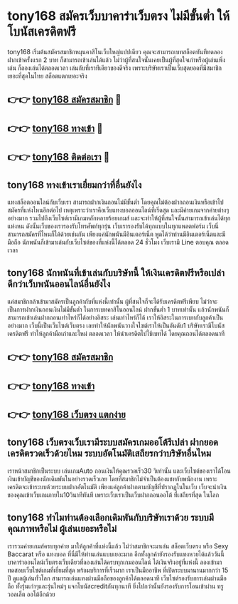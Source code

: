 # tony168 สมัครเว็บบาคาร่าเว็บตรง ไม่มีขั้นต่ำ ให้โบนัสเครดิตฟรี

tony168 เริ่มต้นสมัครสมาชิกหมุนคาสิโนเว็บใหญ่แปปเดียว คุณจะสามารถเบทสล็อตทันทีทดลองฝากเข้าครั้งแรก 2 บาท ก็สามารถเข้าเล่นได้แล้ว ไม่ว่าผู้ที่สนใจนั้นเคยเป็นผู้ที่สุดใจเก่าหรือผู้เล่นเพิ่งเล่น ก็ลองเล่นได้ตลอดเวลา เล่นกับที่เราทีเดียวของดีจริง เพราะบริษัทเราเป็นเว็บสุดยอดที่มีสมาชิกเยอะที่สุดในไทย สล็อตแตกเยอะจริง

## 👉👉 [tony168 สมัครสมาชิก](https://bit.ly/3Ckzg5n) 🎰
## 👉👉 [tony168 ทางเข้า](https://bit.ly/3Ckzg5n) 🎰
## 👉👉 [tony168 ติดต่อเรา](https://bit.ly/3Ckzg5n) 🎰

## tony168 ทางเข้าเราเยี่ยมกว่าที่อื่นยังไง
แทงสล็อตออนไลน์กับเว็บเรา สามารถฝากเงินถอนไม่มีขั้นต่ำ โดยคุณไม่ต้องฝากถอนเงินหรือเข้าไปสมัครที่แห่งไหนอีกต่อไป เหตุเพราะว่าเราคือเว็บแทงบอลออนไลน์ที่เริ่ดสุด และมีค่ายเกมจากค่ายต่างๆอย่างมาก รวมไปถึงเว็บไซต์เรามีเกมหลักหลายร้อยเกมส์ และจะทำให้ผู้ที่สนใจนั้นสามารถเข้าเล่นได้ทุกแห่งหน ดังนั้นเว็บของเรารองรับโทรศัพท์ทุกรุ่น เว็บเรารองรับได้ทุกแบบในทุกแพลตฟอร์ม เว็บนี่สามารถสมัครที่ไหนก็ได้ด้วยเช่นกัน เพียงแค่นักพนันมีอินเตอร์เน็ต พูดได้ว่าท่านมีอินเตอร์เน็ตและมีมือถือ นักพนันก็เข้ามาเล่นกับเว็บไซต์ของที่แห่งนี้ได้ตลอด 24 ชั่วโมง เว็บเรามี Line ตอบคุณ ตลอดเวลา

## tony168 นักพนันที่เข้าเล่นกับบริษัทนี้ ให้เงินเครดิตฟรีหรือเปล่า ดีกว่าเว็บพนันออนไลน์อื่นยังไง
แค่สมาชิกกล้าเข้ามาสมัครเป็นลูกค้ากับที่แห่งนี้เท่านั้น ผู้ที่สนใจก็จะได้รับเครดิตฟรีเพียบ ไม่ว่าจะเป็นการฝากเงินถอนเงินไม่มีขั้นต่ำ ในการเบทคาสิโนออนไลน์ ฝากขั้นต่ำ 1 บาทเท่านั้น แล้วนักพนันก็สามารถเข้าเล่นฝากถอนเท่าไหร่ก็ได้อย่างอิสระ เล่นเท่าไหร่ก็ได้ เราให้อิสระในการเบทกับลูกค้าเป็นอย่างมาก เว็บนี้เป็นเว็บไซต์เว็บตรง เลยทำให้นักพนันวางใจไซต์เราให้เป็นอันดับ1 บริษัทเรามีโบนัสเครดิตฟรี ทำให้ลูกค้ามือเก่าและใหม่ ตลอดเวลา ให้นำเครดิตไปใช้เบทได้ โดยคุณถอนได้ตลอดนาที

## 👉👉 [tony168 สมัครสมาชิก](https://bit.ly/3Ckzg5n)
## 👉👉 [tony168 ทางเข้า](https://bit.ly/3Ckzg5n)
## 👉👉 [tony168 เว็บตรง แตกง่าย](https://bit.ly/3Ckzg5n)

## tony168 เว็บตรงเว็บเรามีระบบสมัครเกมออโต้รึเปล่า ฝากยอดเครดิตรวดเร็วด้วยไหม ระบบอัตโนมัติเสถียรกว่าบริษัทอื่นไหม
เราหน้าสมาชิกเป็นระบบ เล่นเกมAuto ถอนเงินให้คุณรวดเร็ว30 วิเท่านั้น และเว็บไซต์ของเราได้โอนเงินเข้าบัญชีของนักเดิมพันในอย่างรวดเร็วเลย โดยที่สมาชิกไม่จำเป็นต้องแชทกับพนักงาน เพราะเครดิตจะเข้าระบบด้วยระบบฝากอัตโนมัติ เพียงแค่ลูกค้าฝากตามบัญชีที่ปรากฏในในเว็บ เว็บจะนำเงินของคุณเข้าเว็บเกมภายใน10วินาทีทันที เพราะเว็บเราเป็นเว็บฝากถอนออโต้ ที่เสถียรที่สุด ในโลก

## tony168 ทำไมท่านต้องเลือกเดิมพันกับบริษัทเราด้วย ระบบมีคุณภาพหรือไม่ ผู้เล่นเยอะหรือไม่
เรารวมค่ายเกมส์ครบทุกค่าย มาให้ลูกค้าที่แห่งนี้แล้ว ไม่ว่าสมาชิกจะมาเล่น สล็อตเว็บตรง หรือ Sexy Baccarat หรือ แทงบอล ที่นี่มีให้ท่านเล่นแบบเยอะมาก อีกทั้งลูกค้ายังรองรับแทงหวยได้แล้ววันนี้ บาคาร่าออนไลน์เว็บตรงเว็บเดียวที่ลองเล่นได้ครบทุกเกมออนไลน์ ได้เงินจริงอยู่ที่แห่งนี้ ลองเข้ามาทดสอบเว็บไซต์เกมที่เยี่ยมที่สุด พร้อมบริการที่เร็วมาก เราเป็นมืออาชีพ ที่เปิดระบบมานานมากกว่า 15 ปี ดูแลผู้เล่นทั่วโลก สามารถเล่นแทงผ่านมือถือของลูกค้าได้ตลอดนาที เว็บไซต์รองรับการเล่นผ่านมือถือ ทั้งรุ่นเก่าๆและรุ่นใหม่ๆ แจกโบนัสcreditกันทุกนาที ยิ่งไปกว่านั้นยังรองรับการโอนเข้าผ่าน ทรูวอลเล็ต ออโต้อีกด้วย
